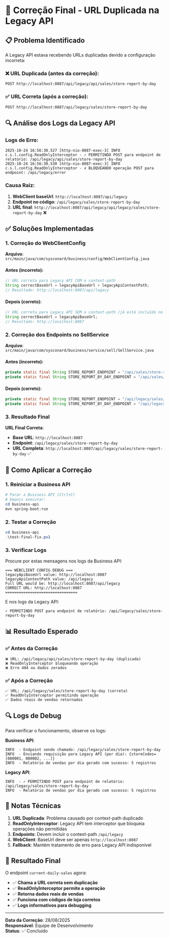 # 🔧 Correção Final - URL Duplicada na Legacy API

## 📋 Problema Identificado

A Legacy API estava recebendo URLs duplicadas devido a configuração incorreta:

### ❌ URL Duplicada (antes da correção):
```
POST http://localhost:8087/api/legacy/api/sales/store-report-by-day
```

### ✅ URL Correta (após a correção):
```
POST http://localhost:8087/api/legacy/sales/store-report-by-day
```

## 🔍 Análise dos Logs da Legacy API

### Logs de Erro:
```
2025-10-24 16:56:30.527 [http-nio-8087-exec-3] INFO  c.s.l.config.ReadOnlyInterceptor - ✓ PERMITINDO POST para endpoint de relatório: /api/legacy/api/sales/store-report-by-day
2025-10-24 16:56:30.530 [http-nio-8087-exec-3] INFO  c.s.l.config.ReadOnlyInterceptor - ✗ BLOQUEANDO operação POST para endpoint: /api/legacy/error
```

### Causa Raiz:
1. **WebClient baseUrl**: `http://localhost:8087/api/legacy`
2. **Endpoint no código**: `/api/legacy/sales/store-report-by-day`
3. **URL final**: `http://localhost:8087/api/legacy/api/legacy/sales/store-report-by-day` ❌

## ✅ Soluções Implementadas

### 1. Correção do WebClientConfig

**Arquivo**: `src/main/java/com/sysconard/business/config/WebClientConfig.java`

#### Antes (incorreto):
```java
// URL correta para Legacy API COM o context-path
String correctBaseUrl = legacyApiBaseUrl + legacyApiContextPath;
// Resultado: http://localhost:8087/api/legacy
```

#### Depois (correto):
```java
// URL correta para Legacy API SEM o context-path (já está incluído no endpoint)
String correctBaseUrl = legacyApiBaseUrl;
// Resultado: http://localhost:8087
```

### 2. Correção dos Endpoints no SellService

**Arquivo**: `src/main/java/com/sysconard/business/service/sell/SellService.java`

#### Antes (incorreto):
```java
private static final String STORE_REPORT_ENDPOINT = "/api/sales/store-report";
private static final String STORE_REPORT_BY_DAY_ENDPOINT = "/api/sales/store-report-by-day";
```

#### Depois (correto):
```java
private static final String STORE_REPORT_ENDPOINT = "/api/legacy/sales/store-report";
private static final String STORE_REPORT_BY_DAY_ENDPOINT = "/api/legacy/sales/store-report-by-day";
```

### 3. Resultado Final

**URL Final Correta**:
- **Base URL**: `http://localhost:8087`
- **Endpoint**: `/api/legacy/sales/store-report-by-day`
- **URL Completa**: `http://localhost:8087/api/legacy/sales/store-report-by-day` ✅

## 🚀 Como Aplicar a Correção

### 1. Reiniciar a Business API
```powershell
# Parar a Business API (Ctrl+C)
# Depois executar:
cd business-api
mvn spring-boot:run
```

### 2. Testar a Correção
```powershell
cd business-api
.\test-final-fix.ps1
```

### 3. Verificar Logs
Procure por estas mensagens nos logs da Business API:
```
=== WEBCLIENT CONFIG DEBUG ===
legacyApiBaseUrl value: http://localhost:8087
legacyApiContextPath value: /api/legacy
Full URL would be: http://localhost:8087/api/legacy
CORRECT URL: http://localhost:8087
================================
```

E nos logs da Legacy API:
```
✓ PERMITINDO POST para endpoint de relatório: /api/legacy/sales/store-report-by-day
```

## 📊 Resultado Esperado

### ✅ Antes da Correção
```
❌ URL: /api/legacy/api/sales/store-report-by-day (duplicada)
❌ ReadOnlyInterceptor bloqueando operação
❌ Erro 404 ou dados zerados
```

### ✅ Após a Correção
```
✅ URL: /api/legacy/sales/store-report-by-day (correta)
✅ ReadOnlyInterceptor permitindo operação
✅ Dados reais de vendas retornados
```

## 🔍 Logs de Debug

Para verificar o funcionamento, observe os logs:

**Business API**:
```
INFO  - Endpoint sendo chamado: /api/legacy/sales/store-report-by-day
INFO  - Enviando requisição para Legacy API (por dia): {storeCodes=[000001, 000002, ...]}
INFO  - Relatório de vendas por dia gerado com sucesso: 5 registros
```

**Legacy API**:
```
INFO  - ✓ PERMITINDO POST para endpoint de relatório: /api/legacy/sales/store-report-by-day
INFO  - Relatório de vendas por dia gerado com sucesso: 5 registros
```

## 📝 Notas Técnicas

1. **URL Duplicada**: Problema causado por context-path duplicado
2. **ReadOnlyInterceptor**: Legacy API tem interceptor que bloqueia operações não permitidas
3. **Endpoints**: Devem incluir o context-path `/api/legacy`
4. **WebClient**: BaseUrl deve ser apenas `http://localhost:8087`
5. **Fallback**: Mantém tratamento de erro para Legacy API indisponível

## 🎯 Resultado Final

O endpoint `current-daily-sales` agora:
- ✅ **Chama a URL correta sem duplicação**
- ✅ **ReadOnlyInterceptor permite a operação**
- ✅ **Retorna dados reais de vendas**
- ✅ **Funciona com códigos de loja corretos**
- ✅ **Logs informativos para debugging**

---

**Data da Correção**: 28/08/2025  
**Responsável**: Equipe de Desenvolvimento  
**Status**: ✅ Concluído
